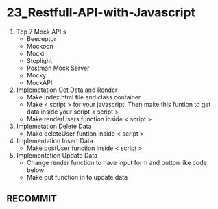 # 23_Restfull-API-with-Javascript

1. Top 7 Mock API's
    - Beeceptor
    - Mockoon
    - Mocki
    - Stoplight
    - Postman Mock Server
    - Mocky
    - MockAPI
2. Implemetation Get Data and Render
    - Make Index.html file and class container
    - Make < script > for your javascript. Then make this funtion to get data inside your script < script >
    - Make renderUsers function inside < script >
3. Implemetation Delete Data
    - Make deleteUser funtion inside < script >
4. Implementation Insert Data
    - Make postUser function inside < script >
5. Implementation Update Data
    - Change render function to have input form and button like code below
    - Make put function in to update data

## RECOMMIT
